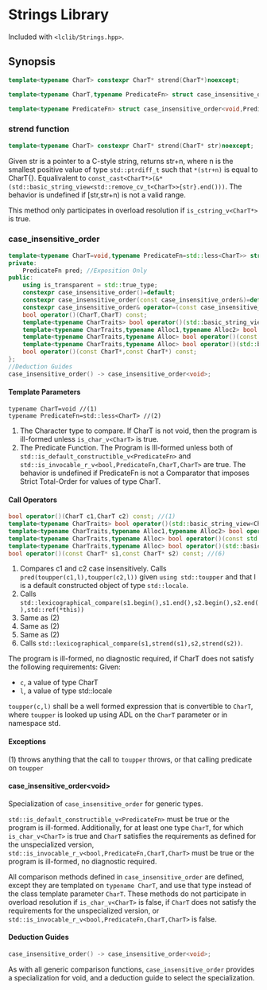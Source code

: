 # Strings Library #
Included with `<lclib/Strings.hpp>`. 

## Synopsis ##

```cpp
template<typename CharT> constexpr CharT* strend(CharT*)noexcept;

template<typename CharT,typename PredicateFn> struct case_insensitive_order;

template<typename PredicateFn> struct case_insensitive_order<void,PredicateFn>;

```

### strend function ###

```cpp
template<typename CharT> constexpr CharT* strend(CharT* str)noexcept;
```

Given str is a pointer to a C-style string, returns str+n, where n is the smallest positive value of type `std::ptrdiff_t` such that `*(str+n)` is equal to CharT{}. Equalivalent to `const_cast<CharT*>(&*(std::basic_string_view<std::remove_cv_t<CharT>>{str}.end()))`. 
The behavior is undefined if [str,str+n) is not a valid range. 

This method only participates in overload resolution if `is_cstring_v<CharT*>` is true. 

### case\_insensitive\_order ###

```cpp
template<typename CharT=void,typename PredicateFn=std::less<CharT>> struct case_insensitive_order{
private:
	PredicateFn pred; //Exposition Only
public:
	using is_transparent = std::true_type;
    constexpr case_insensitive_order()=default;
    constexpr case_insensitive_order(const case_insensitive_order&)=default;
    constexpr case_insensitive_order& operator=(const case_insensitive_order&)=default
    bool operator()(CharT,CharT) const;
    template<typename CharTraits> bool operator()(std::basic_string_view<CharT,CharTraits>,std::basic_string_view<CharT,CharTraits>) const;
	template<typename CharTraits,typename Alloc1,typename Alloc2> bool operator()(const std::basic_string<CharT,CharTraits,Alloc1>&,const std::basic_string<CharT,CharTraits,Alloc2>&) const;
	template<typename CharTraits,typename Alloc> bool operator()(const std::basic_string<CharT,CharTraits,Aloc>&,std::basic_string_view<CharT,CharTraits>)const;
	template<typename CharTraits,typename Alloc> bool operator()(std::basic_string_view<CharT,CharTraits>,const std::basic_string<CharT,CharTraits,Aloc>&)const;
	bool operator()(const CharT*,const CharT*) const;
};
//Deduction Guides
case_insensitive_order() -> case_insensitive_order<void>;
```

#### Template Parameters ###

```
typename CharT=void //(1)
typename PredicateFn=std::less<CharT> //(2)
```

1. The Character type to compare. If CharT is not void, then the program is ill-formed unless `is_char_v<CharT>` is true. 
2. The Predicate Function. The Program is Ill-formed unless both of `std::is_default_constructible_v<PredicateFn>` and `std::is_invocable_r_v<bool,PredicateFn,CharT,CharT>` are true. The behavior is undefined if PredicateFn is not a Comparator that imposes Strict Total-Order for values of type CharT. 

#### Call Operators ###

```cpp
bool operator()(CharT c1,CharT c2) const; //(1)
template<typename CharTraits> bool operator()(std::basic_string_view<CharT,CharTraits> s1,std::basic_string_view<CharT,CharTraits> s2) const; //(2)
template<typename CharTraits,typename Alloc1,typename Alloc2> bool operator()(const std::basic_string<CharT,CharTraits,Alloc1>& s1,const std::basic_string<CharT,CharTraits,Alloc2>& s2) const; //(3)
template<typename CharTraits,typename Alloc> bool operator()(const std::basic_string<CharT,CharTraits,Aloc>& s1,std::basic_string_view<CharT,CharTraits> s2)const; //(4)
template<typename CharTraits,typename Alloc> bool operator()(std::basic_string_view<CharT,CharTraits> s1,const std::basic_string<CharT,CharTraits,Aloc>& s2)const; //(5)
bool operator()(const CharT* s1,const CharT* s2) const; //(6)
```

1. Compares c1 and c2 case insensitively. Calls `pred(toupper(c1,l),toupper(c2,l))` given `using std::toupper` and that l is a default constructed object of type `std::locale`. 
2. Calls `std::lexicographical_compare(s1.begin(),s1.end(),s2.begin(),s2.end(),std::ref(*this))`
3. Same as (2)
4. Same as (2)
5. Same as (2)
6. Calls `std::lexicographical_compare(s1,strend(s1),s2,strend(s2))`. 

The program is ill-formed, no diagnostic required, if CharT does not satisfy the following requirements:
Given:
* `c`, a value of type CharT
* `l`, a value of type std::locale

`toupper(c,l)` shall be a well formed expression that is convertible to `CharT`, where `toupper` is looked up using ADL on the `CharT` parameter or in namespace std.

#### Exceptions ####

(1) throws anything that the call to `toupper` throws, or that calling predicate on `toupper` 


#### case\_insensitive\_order&lt;void&gt; ####
Specialization of `case_insensitive_order` for generic types. 

`std::is_default_constructible_v<PredicateFn>` must be true or the program is ill-formed. 
Additionally, for at least one type `CharT`, for which `is_char_v<CharT>` is true and `CharT` satisfies the requirements as defined for the unspecialized version, `std::is_invocable_r_v<bool,PredicateFn,CharT,CharT>` must be true or the program is ill-formed, no diagnostic required. 

All comparison methods defined in `case_insensitive_order` are defined, except they are templated on `typename CharT`, and use that type instead of the class template parameter `CharT`. 
These methods do not participate in overload resolution if `is_char_v<CharT>` is false, if `CharT` does not satisfy the requirements for the unspecialized version, or `std::is_invocable_r_v<bool,PredicateFn,CharT,CharT>` is false. 

#### Deduction Guides ####

```cpp
case_insensitive_order() -> case_insensitive_order<void>;
```

As with all generic comparison functions, `case_insensitive_order` provides a specialization for void, and a deduction guide to select the specialization. 
